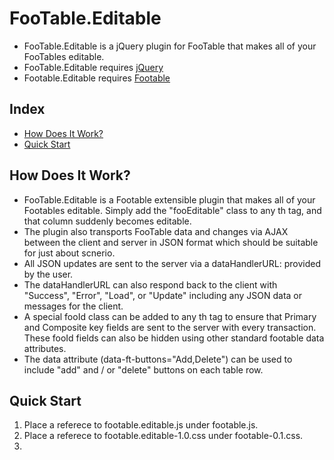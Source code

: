FooTable.Editable
=================

* FooTable.Editable is a jQuery plugin for FooTable that makes all of your FooTables editable.
* FooTable.Editable requires <a href="http://jquery.com/">jQuery</a> 
* Footable.Editable requires <a href="https://github.com/bradvin/FooTable">Footable</a> 

	

Index
-----

* [How Does It Work?](#HowDoesItWork)
* [Quick Start](#QuickStart)


<h2 id="HowDoesItWork">How Does It Work?</h2>

* FooTable.Editable is a Footable extensible plugin that makes all of your Footables editable. Simply add the "fooEditable" class to any th tag, and that column suddenly becomes editable.
* The plugin also transports FooTable data and changes via AJAX between the client and server in JSON format which should be suitable for just about scnerio.
* All JSON updates are sent to the server via a dataHandlerURL: provided by the user.
* The dataHandlerURL can also respond back to the client with "Success", "Error", "Load", or "Update" including any JSON data or messages for the client.
* A special fooId class can be added to any th tag to ensure that Primary and Composite key fields are sent to the server with every transaction.  These fooId fields can also be hidden using other standard footable data attributes.
* The data attribute (data-ft-buttons="Add,Delete") can be used to include "add" and / or "delete" buttons on each table row.


<h2 id="QuickStart">Quick Start</h2>

1. Place a referece to footable.editable.js under footable.js. 
2. Place a referece to footable.editable-1.0.css under footable-0.1.css.
3. 

